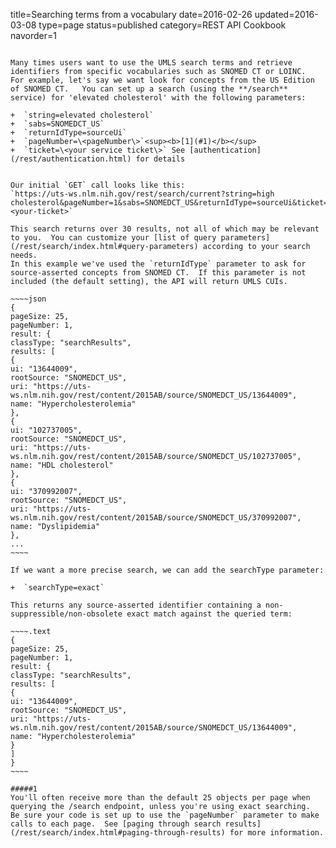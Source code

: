 title=Searching terms from a vocabulary
date=2016-02-26
updated=2016-03-08
type=page
status=published
category=REST API Cookbook
navorder=1
~~~~~~

Many times users want to use the UMLS search terms and retrieve identifiers from specific vocabularies such as SNOMED CT or LOINC.
For example, let's say we want look for concepts from the US Edition of SNOMED CT.   You can set up a search (using the **/search** service) for 'elevated cholesterol' with the following parameters:

+  `string=elevated cholesterol`
+  `sabs=SNOMEDCT_US`
+  `returnIdType=sourceUi`
+  `pageNumber=\<pageNumber\>`<sup><b>[1](#1)</b></sup>
+  `ticket=\<your service ticket\>` See [authentication](/rest/authentication.html) for details


Our initial `GET` call looks like this:
`https://uts-ws.nlm.nih.gov/rest/search/current?string=high cholesterol&pageNumber=1&sabs=SNOMEDCT_US&returnIdType=sourceUi&ticket=<your-ticket>`

This search returns over 30 results, not all of which may be relevant to you.  You can customize your [list of query parameters](/rest/search/index.html#query-parameters) according to your search needs.
In this example we've used the `returnIdType` parameter to ask for source-asserted concepts from SNOMED CT.  If this parameter is not included (the default setting), the API will return UMLS CUIs.

~~~~json
{
pageSize: 25,
pageNumber: 1,
result: {
classType: "searchResults",
results: [
{
ui: "13644009",
rootSource: "SNOMEDCT_US",
uri: "https://uts-ws.nlm.nih.gov/rest/content/2015AB/source/SNOMEDCT_US/13644009",
name: "Hypercholesterolemia"
},
{
ui: "102737005",
rootSource: "SNOMEDCT_US",
uri: "https://uts-ws.nlm.nih.gov/rest/content/2015AB/source/SNOMEDCT_US/102737005",
name: "HDL cholesterol"
},
{
ui: "370992007",
rootSource: "SNOMEDCT_US",
uri: "https://uts-ws.nlm.nih.gov/rest/content/2015AB/source/SNOMEDCT_US/370992007",
name: "Dyslipidemia"
},
...
~~~~

If we want a more precise search, we can add the searchType parameter:

+  `searchType=exact`

This returns any source-asserted identifier containing a non-suppressible/non-obsolete exact match against the queried term:

~~~~.text
{
pageSize: 25,
pageNumber: 1,
result: {
classType: "searchResults",
results: [
{
ui: "13644009",
rootSource: "SNOMEDCT_US",
uri: "https://uts-ws.nlm.nih.gov/rest/content/2015AB/source/SNOMEDCT_US/13644009",
name: "Hypercholesterolemia"
}
]
}
~~~~

#####1
You'll often receive more than the default 25 objects per page when querying the /search endpoint, unless you're using exact searching.
Be sure your code is set up to use the `pageNumber` parameter to make calls to each page.  See [paging through search results](/rest/search/index.html#paging-through-results) for more information.
